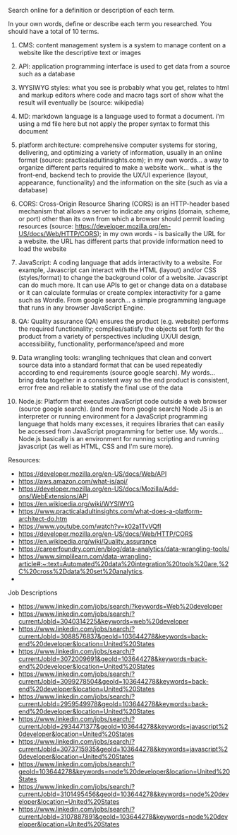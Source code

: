 Search online for a definition or description of each term.

In your own words, define or describe each term you researched. You should have a total of 10 terms.

1) CMS: content management system is a system to manage content on a website like the descriptive text or images

2) API: application programming interface is used to get data from a source such as a database

3) WYSIWYG styles: what you see is probably what you get, relates to html and markup editors where code and macro tags sort of show what the result will eventually be (source: wikipedia)

4) MD: markdown language is a language used to format a document. i'm using a md file here but not apply the proper syntax to format this document

5) platform architecture: comprehensive computer systems for storing, delivering, and optimizing a variety of information, usually in an online format (source: practicaladultinsights.com); in my own words... a way to organize different parts required to make a website work... what is the front-end, backend tech to provide the UX/UI experience (layout, appearance, functionality) and the information on the site (such as via a database)

6) CORS: Cross-Origin Resource Sharing (CORS) is an HTTP-header based mechanism that allows a server to indicate any origins (domain, scheme, or port) other than its own from which a browser should permit loading resources (source: https://developer.mozilla.org/en-US/docs/Web/HTTP/CORS); in my own words - is basically the URL for a website. the URL has different parts that provide information need to load the website

7) JavaScript: A coding language that adds interactivity to a website. For example, Javascript can interact with the HTML (layout) and/or CSS (styles/format) to change the background color of a website. Javascript can do much more. It can use APIs to get or change data on a database or it can calculate formulas or create complex interactivity for a game such as Wordle. From google search... a simple programming language that runs in any browser JavaScript Engine.

8) QA: Quality assurance (QA) ensures the product (e.g. website) performs the required functionality; complies/satisfy the objects set forth for the product from a variety of perspectives including UX/UI design, accessibility, functionality, performance/speed and more

9) Data wrangling tools: wrangling techniques that clean and convert source data into a standard format that can be used repeatedly according to end requirements (source google search). My words... bring data together in a consistent way so the end product is consistent, error free and reliable to statisfy the final use of the data

10) Node.js: Platform that executes JavaScript code outside a web browser (source google search). (and more from google search) Node JS is an interpreter or running environment for a JavaScript programming language that holds many excesses, it requires libraries that can easily be accessed from JavaScript programming for better use. My words... Node.js basically is an environment for running scripting and running javascript (as well as HTML, CSS and I'm sure more).

Resources: 
- https://developer.mozilla.org/en-US/docs/Web/API
- https://aws.amazon.com/what-is/api/
- https://developer.mozilla.org/en-US/docs/Mozilla/Add-ons/WebExtensions/API
- https://en.wikipedia.org/wiki/WYSIWYG
- https://www.practicaladultinsights.com/what-does-a-platform-architect-do.htm
- https://www.youtube.com/watch?v=k02a1TvVQfI
- https://developer.mozilla.org/en-US/docs/Web/HTTP/CORS
- https://en.wikipedia.org/wiki/Quality_assurance
- https://careerfoundry.com/en/blog/data-analytics/data-wrangling-tools/
- https://www.simplilearn.com/data-wrangling-article#:~:text=Automated%20data%20integration%20tools%20are,%2C%20cross%2Ddata%20set%20analytics.
- 


Job Descriptions
- https://www.linkedin.com/jobs/search/?keywords=Web%20developer
- https://www.linkedin.com/jobs/search/?currentJobId=3040314225&keywords=web%20developer
- https://www.linkedin.com/jobs/search/?currentJobId=3088576837&geoId=103644278&keywords=back-end%20developer&location=United%20States
- https://www.linkedin.com/jobs/search/?currentJobId=3072009691&geoId=103644278&keywords=back-end%20developer&location=United%20States
- https://www.linkedin.com/jobs/search/?currentJobId=3099278504&geoId=103644278&keywords=back-end%20developer&location=United%20States
- https://www.linkedin.com/jobs/search/?currentJobId=2959549978&geoId=103644278&keywords=back-end%20developer&location=United%20States
- https://www.linkedin.com/jobs/search/?currentJobId=2934471377&geoId=103644278&keywords=javascript%20developer&location=United%20States
- https://www.linkedin.com/jobs/search/?currentJobId=3073715935&geoId=103644278&keywords=javascript%20developer&location=United%20States
- https://www.linkedin.com/jobs/search/?geoId=103644278&keywords=node%20developer&location=United%20States
- https://www.linkedin.com/jobs/search/?currentJobId=3101495456&geoId=103644278&keywords=node%20developer&location=United%20States
- https://www.linkedin.com/jobs/search/?currentJobId=3107887891&geoId=103644278&keywords=node%20developer&location=United%20States
